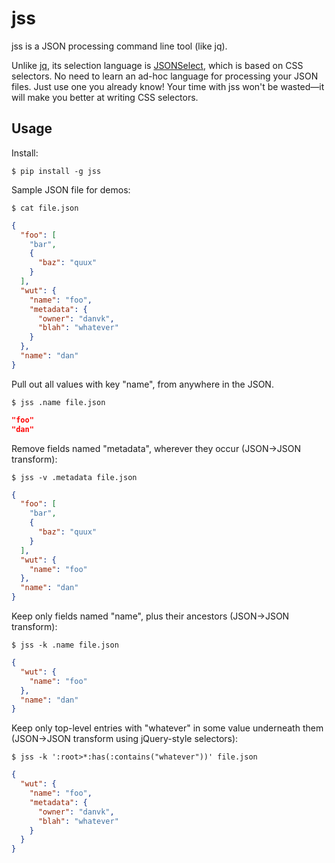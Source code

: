 jss
===

jss is a JSON processing command line tool (like jq).

Unlike [jq](http://stedolan.github.io/jq/), its selection language is
[JSONSelect](http://jsonselect.org/#overview), which is based on CSS
selectors. No need to learn an ad-hoc language for processing your JSON files.
Just use one you already know! Your time with jss won't be wasted—it will make
you better at writing CSS selectors.


Usage
-------

Install:

    $ pip install -g jss

Sample JSON file for demos:

    $ cat file.json
    
```json
{
  "foo": [
    "bar",
    {
      "baz": "quux"
    }
  ],
  "wut": {
    "name": "foo",
    "metadata": {
      "owner": "danvk",
      "blah": "whatever"
    }
  },
  "name": "dan"
}
```


Pull out all values with key "name", from anywhere in the JSON.

    $ jss .name file.json
    
```json
"foo"
"dan"
```

Remove fields named "metadata", wherever they occur (JSON→JSON transform):

    $ jss -v .metadata file.json
    
```json
{
  "foo": [
    "bar",
    {
      "baz": "quux"
    }
  ],
  "wut": {
    "name": "foo"
  },
  "name": "dan"
}
```

Keep only fields named "name", plus their ancestors (JSON→JSON transform):

    $ jss -k .name file.json
    
```json
{
  "wut": {
    "name": "foo"
  },
  "name": "dan"
}
```

Keep only top-level entries with "whatever" in some value underneath them (JSON→JSON transform using jQuery-style selectors):

    $ jss -k ':root>*:has(:contains("whatever"))' file.json

```json
{
  "wut": {
    "name": "foo",
    "metadata": {
      "owner": "danvk",
      "blah": "whatever"
    }
  }
}
```
